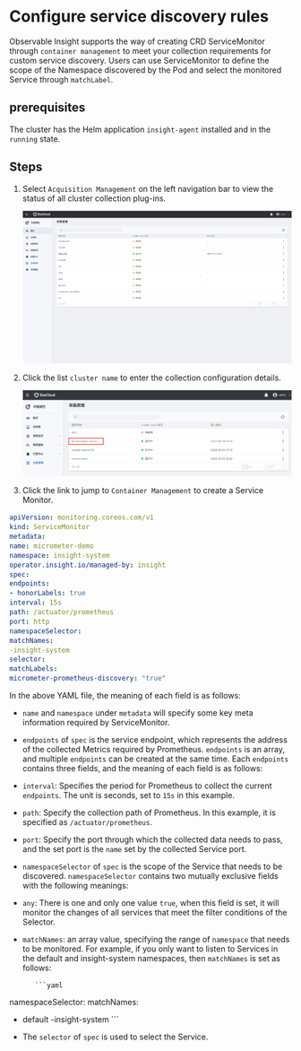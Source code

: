 # Configure service discovery rules

Observable Insight supports the way of creating CRD ServiceMonitor through `container management` to meet your collection requirements for custom service discovery.
Users can use ServiceMonitor to define the scope of the Namespace discovered by the Pod and select the monitored Service through `matchLabel`.

## prerequisites

The cluster has the Helm application `insight-agent` installed and in the `running` state.

## Steps

1. Select `Acquisition Management` on the left navigation bar to view the status of all cluster collection plug-ins.

    ![Cluster List](../../images/collectmanage02.png)

2. Click the list `cluster name` to enter the collection configuration details.

    ![cluster list](../../images/service-discover.png)

3. Click the link to jump to `Container Management` to create a Service Monitor.

```yaml
apiVersion: monitoring.coreos.com/v1
kind: ServiceMonitor
metadata:
name: micrometer-demo
namespace: insight-system
operator.insight.io/managed-by: insight
spec:
endpoints:
- honorLabels: true
interval: 15s
path: /actuator/prometheus
port: http
namespaceSelector:
matchNames:
-insight-system
selector:
matchLabels:
micrometer-prometheus-discovery: "true"
```

In the above YAML file, the meaning of each field is as follows:

- `name` and `namespace` under `metadata` will specify some key meta information required by ServiceMonitor.

- `endpoints` of `spec` is the service endpoint, which represents the address of the collected Metrics required by Prometheus. `endpoints` is an array, and multiple `endpoints` can be created at the same time. Each `endpoints` contains three fields, and the meaning of each field is as follows:

- `interval`: Specifies the period for Prometheus to collect the current `endpoints`. The unit is seconds, set to `15s` in this example.
- `path`: Specify the collection path of Prometheus. In this example, it is specified as `/actuator/prometheus`.
- `port`: Specify the port through which the collected data needs to pass, and the set port is the `name` set by the collected Service port.

- `namespaceSelector` of `spec` is the scope of the Service that needs to be discovered. `namespaceSelector` contains two mutually exclusive fields with the following meanings:

- `any`: There is one and only one value `true`, when this field is set, it will monitor the changes of all services that meet the filter conditions of the Selector.
- `matchNames`: an array value, specifying the range of `namespace` that needs to be monitored. For example, if you only want to listen to Services in the default and insight-system namespaces, then `matchNames` is set as follows:

         ```yaml
namespaceSelector:
matchNames:
- default
-insight-system
        ```

- The `selector` of `spec` is used to select the Service.